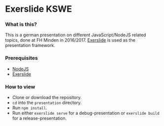 # Exerslide KSWE

### What is this?

This is a german presentation on different JavaScript/NodeJS related topics,
done at FH Minden in 2016/2017.
[Exerslide](https://github.com/facebookincubator/exerslide) is used as the
presentation framework.

### Prerequisites

- [NodeJS](https://nodejs.org/en/)
- [Exerslide](https://github.com/facebookincubator/exerslide#getting-started)

### How to view

- Clone or download the repository.
- `cd` into the `presentation` directory.
- Run `npm install`.
- Run either `exerslide serve` for a debug-presentation or `exerslide build` for
  a release-presentation.
